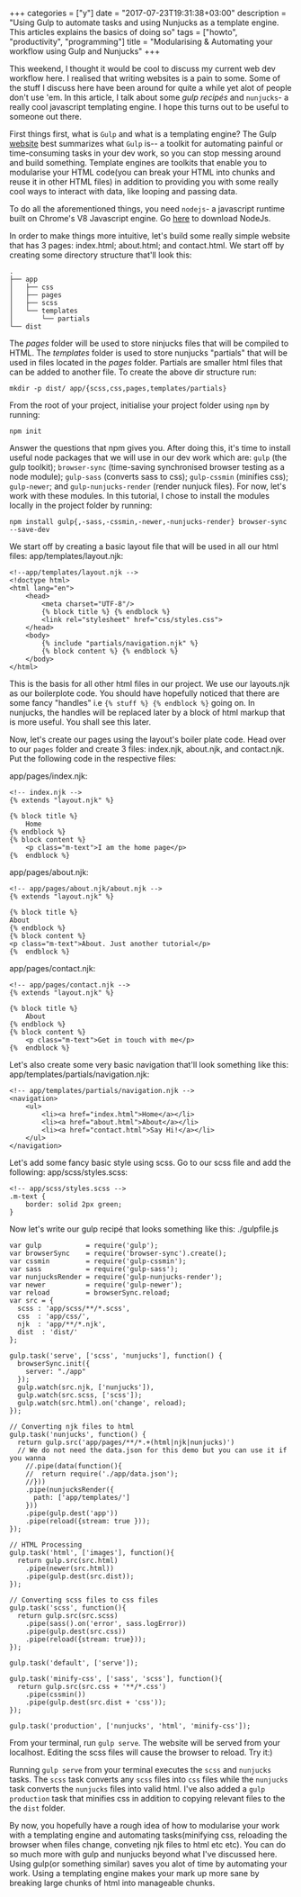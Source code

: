 +++
categories = ["y"]
date = "2017-07-23T19:31:38+03:00"
description = "Using Gulp to automate tasks and using Nunjucks as a template engine. This articles explains the basics of doing so"
tags = ["howto", "productivity", "programming"]
title = "Modularising & Automating your workflow using Gulp and Nunjucks"
+++

This weekend, I thought it would be cool to discuss my current web dev workflow here. I realised that writing websites is a pain to some. Some of the stuff I discuss here have been around for quite a while yet alot of people don't use 'em. In this article, I talk about some *gulp recipés* and `nunjucks`- a really cool javascript templating engine. I hope this turns out to be useful to someone out there.

First things first, what is `Gulp` and what is a templating engine? The Gulp [website](http://gulpjs.com/URL ) best summarizes what `Gulp` is-- a toolkit for automating painful or time-consuming tasks in your dev work, so you can stop messing around and build something. Template engines are toolkits that enable you to modularise your HTML code(you can break your HTML into chunks and reuse it in other HTML files) in addition to providing you with some really cool ways to interact with data, like looping and passing data.

To do all the aforementioned things, you need `nodejs`- a javascript runtime built on Chrome's V8 Javascript engine. Go [here](https://nodejs.org/en/URL ) to download NodeJs.

In order to make things more intuitive, let's build some really simple website that has 3 pages: index.html; about.html; and contact.html.
We start off by creating some directory structure that'll look this:
```
.
├── app
│   ├── css
│   ├── pages
│   ├── scss
│   └── templates
│       └── partials
└── dist
```
The *pages* folder will be used to store ninjucks files that will be compiled to HTML. The *templates* folder is used to store nunjucks "partials" that will be used in files located in the *pages* folder. Partials are smaller html files that can be added to another file. To create the above dir structure run:
```
mkdir -p dist/ app/{scss,css,pages,templates/partials}
```
From the root of your project, initialise your project folder using `npm` by running:
```
npm init
```
Answer the questions that npm gives you. After doing this, it's time to install useful node packages that we will use in our dev work which are:
`gulp` (the gulp toolkit); `browser-sync` (time-saving synchronised browser testing as a node module); `gulp-sass` (converts sass to css); `gulp-cssmin` (minifies css); `gulp-newer`; and `gulp-nunjucks-render` (render nunjuck files).
For now, let's work with these modules. In this tutorial, I chose to install the modules locally in the project folder by running:
```
npm install gulp{,-sass,-cssmin,-newer,-nunjucks-render} browser-sync --save-dev
```

We start off by creating a basic layout file that will be used in all our html files:
app/templates/layout.njk:

```
<!--app/templates/layout.njk -->
<!doctype html>
<html lang="en">
    <head>
        <meta charset="UTF-8"/>
        {% block title %} {% endblock %}
        <link rel="stylesheet" href="css/styles.css">
    </head>
    <body>
        {% include "partials/navigation.njk" %}
        {% block content %} {% endblock %}
    </body>
</html>
```
This is the basis for all other html files in our project. We use our layouts.njk as our boilerplote code. You should have hopefully noticed that there are some fancy "handles" i.e `{% stuff %} {% endblock %}` going on. In nunjucks, the handles will be replaced later by a block of html markup that is more useful. You shall see this later.

Now, let's create our pages using the layout's boiler plate code. Head over to our `pages` folder and create 3 files: index.njk, about.njk, and contact.njk. Put the following code in the respective files:

app/pages/index.njk:
```
<!-- index.njk -->
{% extends "layout.njk" %}

{% block title %}
    Home
{% endblock %}
{% block content %}
    <p class="m-text">I am the home page</p>
{%  endblock %}
```

app/pages/about.njk:
```
<!-- app/pages/about.njk/about.njk -->
{% extends "layout.njk" %}

{% block title %}
About
{% endblock %}
{% block content %}
<p class="m-text">About. Just another tutorial</p>
{%  endblock %}
```

app/pages/contact.njk:
```
<!-- app/pages/contact.njk -->
{% extends "layout.njk" %}

{% block title %}
    About
{% endblock %}
{% block content %}
    <p class="m-text">Get in touch with me</p>
{%  endblock %}
```

Let's also create some very basic navigation that'll look something like this:
app/templates/partials/navigation.njk:
```
<!-- app/templates/partials/navigation.njk -->
<navigation>
    <ul>
        <li><a href="index.html">Home</a></li>
        <li><a href="about.html">About</a></li>
        <li><a href="contact.html">Say Hi!</a></li>
    </ul>
</navigation>
```
Let's add some fancy basic style using scss. Go to our scss file and add the following:
app/scss/styles.scss:
```
<!-- app/scss/styles.scss -->
.m-text {
    border: solid 2px green;
}
```
Now let's write our gulp recipé that looks something like this:
./gulpfile.js
```
var gulp           = require('gulp');
var browserSync    = require('browser-sync').create();
var cssmin         = require('gulp-cssmin');
var sass           = require('gulp-sass');
var nunjucksRender = require('gulp-nunjucks-render');
var newer          = require('gulp-newer');
var reload         = browserSync.reload;
var src = {
  scss : 'app/scss/**/*.scss',
  css  : 'app/css/',
  njk  : 'app/**/*.njk',
  dist  : 'dist/'
};

gulp.task('serve', ['scss', 'nunjucks'], function() {
  browserSync.init({
    server: "./app"
  });
  gulp.watch(src.njk, ['nunjucks']),
  gulp.watch(src.scss, ['scss']);
  gulp.watch(src.html).on('change', reload);
});

// Converting njk files to html
gulp.task('nunjucks', function() {
  return gulp.src('app/pages/**/*.+(html|njk|nunjucks)')
  // We do not need the data.json for this demo but you can use it if you wanna
    //.pipe(data(function(){
    //  return require('./app/data.json');
    //}))
    .pipe(nunjucksRender({
      path: ['app/templates/']
    }))
    .pipe(gulp.dest('app'))
    .pipe(reload({stream: true }));
});

// HTML Processing
gulp.task('html', ['images'], function(){
  return gulp.src(src.html)
    .pipe(newer(src.html))
    .pipe(gulp.dest(src.dist));
});

// Converting scss files to css files
gulp.task('scss', function(){
  return gulp.src(src.scss)
    .pipe(sass().on('error', sass.logError))
    .pipe(gulp.dest(src.css))
    .pipe(reload({stream: true}));
});

gulp.task('default', ['serve']);

gulp.task('minify-css', ['sass', 'scss'], function(){
  return gulp.src(src.css + '**/*.css')
    .pipe(cssmin())
    .pipe(gulp.dest(src.dist + 'css'));
});

gulp.task('production', ['nunjucks', 'html', 'minify-css']);

```
From your terminal, run `gulp serve`. The website will be served from your localhost. Editing the scss files will cause the browser to reload. Try it:)

Running `gulp serve` from your terminal executes the `scss` and `nunjucks` tasks. The `scss` task converts any `scss` files into `css` files while the `nunjucks` task converts the `nunjucks` files into valid html. I've also added a `gulp production` task that minifies css in addition to copying relevant files to the the `dist` folder.

By now, you hopefully have a rough idea of how to modularise your work with a templating engine and automating tasks(minifying css, reloading the browser when files change, conveting njk files to html etc etc). You can do so much more with gulp and nunjucks beyond what I've discussed here. Using gulp(or something similar) saves you alot of time by automating your work. Using a templating engine makes your mark up more sane by breaking large chunks of html into manageable chunks.
